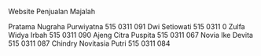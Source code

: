 Website Penjualan Majalah

Pratama Nugraha Purwiyatna  515 0311 091
Dwi Setiowati               515 0311 0
Zulfa Widya Irbah           515 0311 090
Ajeng Citra Puspita         515 0311 067
Novia Ike Devita            515 0311 087
Chindry Novitasia Putri     515 0311 084
